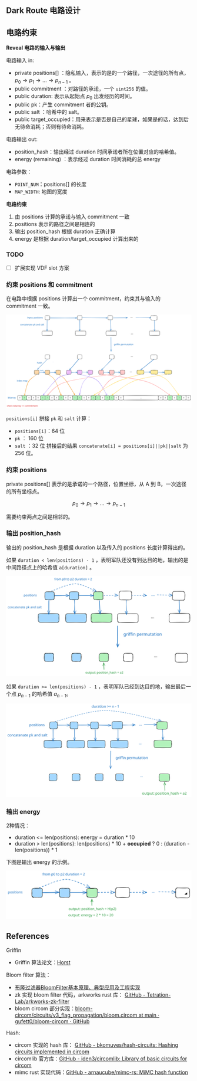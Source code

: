 ## Dark Route 电路设计

## 电路约束

**Reveal 电路的输入与输出**

电路输入 in:
- private positions[] ：隐私输入，表示的是的一个路径，一次途径的所有点，$p_0 \rightarrow p_1 \rightarrow \ldots \rightarrow p_{n-1}$ 。
- public commitment ：对路径的承诺，一个 `uint256` 的值。
- public duration: 表示从起始点 $p_0$ 出发经历的时间。
- public pk：产生 commitment 者的公钥。
- public salt ：哈希中的 salt。
- public target_occupied：用来表示是否是自己的星球，如果是的话，达到后无待命消耗；否则有待命消耗。

电路输出 out:
- position_hash：输出经过 duration 时间承诺者所在位置对应的哈希值。
- energy (remaining) ：表示经过 duration 时间消耗的总 energy

电路参数：
- `POINT_NUM`：positions[] 的长度
- `MAP_WIDTH`:  地图的宽度

**电路约束**
1. 由 positions 计算的承诺与输入 commitment 一致
2. positions 表示的路径之间是相连的
3. 输出 position_hash 根据 duration 正确计算
4. energy 是根据 duration/target_occupied 计算出来的

### TODO

- [ ] 扩展实现 VDF slot 方案

### 约束 positions 和 commitment

在电路中根据 positions 计算出一个 commitment，约束其与输入的 commitment 一致。

![](/discussions/dark-route-circuit-commitment.svg)

`positions[i]` 拼接 `pk` 和 `salt` 计算：
- `positions[i]`：64 位
- `pk` ： 160 位
- `salt` ：32 位
拼接后的结果 `concatenate[i] = positions[i]||pk||salt` 为 256 位。

### 约束 positions

private positions[] 表示的是承诺的一个路径，位置坐标，从 A 到 B，一次途径的所有坐标点。

$$
p_0 \rightarrow p_1 \rightarrow \ldots \rightarrow p_{n-1}
$$

需要约束两点之间是相邻的。

### 输出 position_hash

输出的 position_hash 是根据 duration 以及传入的 positions 长度计算得出的。

如果 `duration < len(positions) - 1` ，表明军队还没有到达目的地，输出的是中间路径点上的哈希值 `a[duration]` 。

![](/discussions/dark-route-circuit-position-hash.svg)

如果 `duration >= len(positions) - 1` ，表明军队已经到达目的地，输出最后一个点 $p_{n-1}$ 的哈希值 $a_{n-1}$。

![](/discussions/dark-route-circuit-position-hash2.svg)

### 输出 energy

2种情况：
- duration <= len(positions): energy = duration * 10
- duration > len(positions): len(positions) * 10 + **occupied** ? 0 : (duration - len(positions)) * 1 

下图是输出 energy 的示例。

![](/discussions/dark-route-circuit-route.svg)



## References

Griffin

- Griffin 算法论文：[Horst](https://eprint.iacr.org/2022/403.pdf)

Bloom filter 算法：

- [布隆过滤器BloomFilter基本原理、典型应用及工程实现](https://zhuanlan.zhihu.com/p/559058600)
- zk 实现 bloom filter 代码，arkworks rust 库： [GitHub - Tetration-Lab/arkworks-zk-filter](https://github.com/Tetration-Lab/arkworks-zk-filter/tree/master)
- bloom circom 部分实现：[bloom-circom/circuits/v3\_flag\_propagation/bloom.circom at main · gufett0/bloom-circom · GitHub](https://github.com/gufett0/bloom-circom/blob/main/circuits/v3_flag_propagation/bloom.circom)

Hash:

- circom 实现的 hash 库： [GitHub - bkomuves/hash-circuits: Hashing circuits implemented in circom](https://github.com/bkomuves/hash-circuits)
- circomlib 官方库：[GitHub - iden3/circomlib: Library of basic circuits for circom](https://github.com/iden3/circomlib)
- mimc rust 实现代码：[GitHub - arnaucube/mimc-rs: MiMC hash function](https://github.com/arnaucube/mimc-rs)